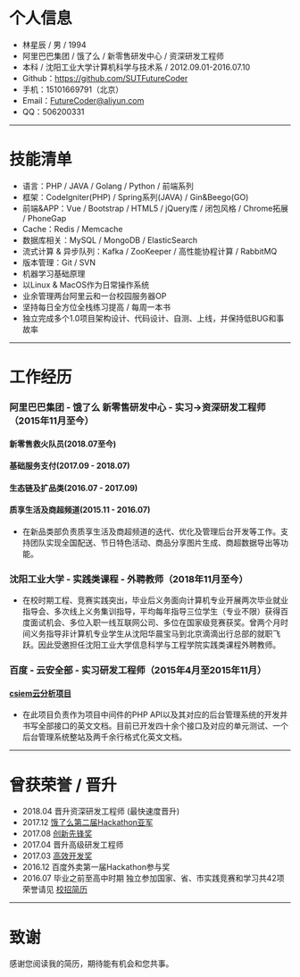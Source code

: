 # 个人信息
* 林星辰 / 男 / 1994
* 阿里巴巴集团 / 饿了么 / 新零售研发中心 / 资深研发工程师
* 本科 / 沈阳工业大学计算机科学与技术系 / 2012.09.01-2016.07.10
* Github：<https://github.com/SUTFutureCoder>
* 手机：15101669791（北京）
* Email：<FutureCoder@aliyun.com>
* QQ：506200331

---

# 技能清单
* 语言：PHP / JAVA / Golang / Python / 前端系列
* 框架：CodeIgniter(PHP) / Spring系列(JAVA) / Gin&Beego(GO)
* 前端&APP：Vue / Bootstrap / HTML5 / jQuery库 / 闭包风格 / Chrome拓展 / PhoneGap
* Cache：Redis / Memcache
* 数据库相关：MySQL / MongoDB / ElasticSearch
* 流式计算 & 异步队列：Kafka / ZooKeeper / 高性能协程计算 / RabbitMQ
* 版本管理：Git / SVN
* 机器学习基础原理
* 以Linux & MacOS作为日常操作系统 
* 业余管理两台阿里云和一台校园服务器OP
* 坚持每日全方位全栈练习提高 / 每周一本书
* 独立完成多个1.0项目架构设计、代码设计、自测、上线，并保持低BUG和事故率

---

# 工作经历
### 阿里巴巴集团 - 饿了么 新零售研发中心 - 实习→资深研发工程师（2015年11月至今）
#### 新零售救火队员(2018.07至今)
#### 基础服务支付(2017.09 - 2018.07)
#### 生态链及扩品类(2016.07 - 2017.09)
#### 质享生活及商超频道(2015.11 - 2016.07)
* 在新品类部负责质享生活及商超频道的迭代、优化及管理后台开发等工作。支持团队实现全国配送、节日特色活动、商品分享图片生成、商超数据导出等功能。 

### 沈阳工业大学 - 实践类课程 - 外聘教师（2018年11月至今）
* 在校时期工程、竞赛实践突出，毕业后义务面向计算机专业开展两次毕业就业指导会、多次线上义务集训指导，平均每年指导三位学生（专业不限）获得百度面试机会、多位入职一线互联网公司、多位在国家级竞赛获奖。曾两个月时间义务指导非计算机专业学生从沈阳华晨宝马到北京滴滴出行总部的就职飞跃。因此受邀担任沈阳工业大学信息科学与工程学院实践类课程外聘教师。

### 百度 - 云安全部 - 实习研发工程师（2015年4月至2015年11月）
#### [csiem云分析项目](http://xi.baidu.com/)
* 在此项目负责作为项目中间件的PHP API以及其对应的后台管理系统的开发并书写全部接口的英文文档。目前已开发四十余个接口及对应的单元测试、一个后台管理系统整站及两千余行格式化英文文档。  

---

# 曾获荣誉 / 晋升
* 2018.04 晋升资深研发工程师 (最快速度晋升)
* 2017.12 [饿了么第二届Hackathon亚军](https://github.com/SUTFutureCoder/resume/blob/master/hackathon2nd.jpeg)
* 2017.08 [创新先锋奖](https://github.com/SUTFutureCoder/resume/blob/master/innovation_pioneer.jpeg)
* 2017.04 晋升高级研发工程师
* 2017.03 [高效开发奖](https://github.com/SUTFutureCoder/resume/blob/master/efficient_development.jpeg)
* 2016.12 百度外卖第一届Hackathon参与奖
* 2016.07 毕业之前至高中时期 独立参加国家、省、市实践竞赛和学习共42项荣誉请见 [校招简历](https://github.com/SUTFutureCoder/resume/blob/master/README_SCHOOL_VER.md)

---

# 致谢
感谢您阅读我的简历，期待能有机会和您共事。
